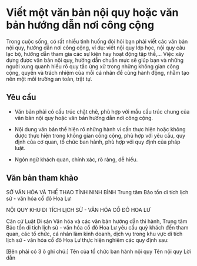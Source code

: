 # Viết một văn bản nội quy hoặc văn bản hướng dẫn nơi công cộng

Trong cuộc sống, có rất nhiều tình huống đòi hỏi bạn phải viết các văn bản nội quy, hướng dẫn nơi công cộng, ví dụ: viết nội quy lớp học, nội quy câu lạc bộ, hướng dẫn tham gia các sự kiện hay hoạt động tập thể,... Việc xây dựng được văn bản nội quy, hướng dẫn chuẩn mực sẽ giúp bạn và những người xung quanh hiểu rõ quy tắc ứng xử trong những không gian công cộng, quyền và trách nhiệm của mỗi cá nhân để cùng hành động, nhằm tạo nên một môi trường an toàn, trật tự.

## Yêu cầu

- Văn bản phải có cấu trúc chặt chẽ, phù hợp với mẫu cấu trúc chung của văn bản nội quy hoặc văn bản hướng dẫn nơi công cộng.

- Nội dung văn bản thể hiện rõ những hành vi cần thực hiện hoặc không được thực hiện trong không gian công cộng, phù hợp với yêu cầu, quy định của cơ quan, tổ chức ban hành, phù hợp với quy định của pháp luật.

- Ngôn ngữ khách quan, chính xác, rõ ràng, dễ hiểu.

## Văn bản tham khảo

SỞ VĂN HÓA VÀ THỂ THAO TỈNH NINH BÌNH
Trung tâm Bảo tồn di tích lịch sử - văn hóa cổ đô Hoa Lư

NỘI QUY KHU DI TÍCH
LỊCH SỬ - VĂN HÓA CỔ ĐÔ HOA LƯ

Căn cứ Luật Di sản Văn hóa và các văn bản hướng dẫn thi hành,
Trung tâm Bảo tồn di tích lịch sử - văn hóa cổ đô Hoa Lư
yêu cầu quý khách đến tham quan, các tổ chức, cá nhân làm
kinh doanh, dịch vụ trong khu vực di tích lịch sử - văn hóa cổ đô
Hoa Lư thực hiện nghiêm các quy định sau:

[Bên phải có 3 ô ghi chú:]
Tên của tổ chức ban hành nội quy
Tên nội quy
Lời dẫn